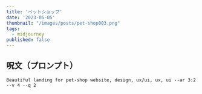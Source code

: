 ```yaml
---
title: 'ペットショップ'
date: '2023-05-05'
thumbnail: "/images/posts/pet-shop003.png"
tags:
  - midjourney
published: false
---
```


## 呪文（プロンプト）
```
Beautiful landing for pet-shop website, design, ux/ui, ux, ui --ar 3:2 --v 4 --q 2
```